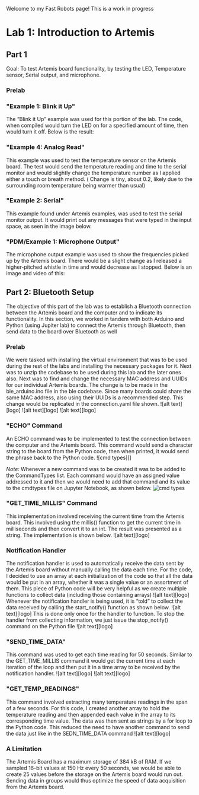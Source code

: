  Welcome to my Fast Robots page! This is a work in progress

# Lab 1: Introduction to Artemis 
## Part 1
Goal: To test Artemis board functionality, by testing the LED, Temperature sensor, Serial output, and microphone.
### Prelab

### "Example 1: Blink it Up"
The “Blink it Up” example was used for this portion of the lab. The code, when compiled would turn the LED on for a specified amount of time, then would turn it off. Below is the result:
### "Example 4: Analog Read"
This example  was used to test the temperature sensor on the Artemis board.  The test would send the temperature reading and time to the serial monitor and would slightly change the temperature number as I applied either a touch or breath method. ( Change is tiny, about 0.2, likely due to the surrounding room temperature being warmer than usual)
### "Example 2: Serial"
This example found under Artemis examples, was used to test the serial monitor output. It would print out any messages that were typed in the input space, as seen in the image below.
### "PDM/Example 1: Microphone Output"
The microphone output example was used to show the frequencies picked up by the Artemis board. There would be a slight change as I released a higher-pitched whistle in time and would decrease as I stopped. Below is an image and video of this:
## Part 2: Bluetooth Setup
The objective of this part of the lab was to establish a Bluetooth connection between the Artemis board and the computer and to indicate its functionality. In this section, we worked in tandem with both Arduino and Python (using Jupiter lab) to connect the Artemis through Bluetooth, then send data to the board over Bluetooth as well
### Prelab
We were tasked with installing the virtual environment that was to be used during the rest of the labs and installing the necessary packages for it. Next was to unzip the codebase to be used during this lab and the later ones also.
Next was to find and change the necessary MAC address and UUIDs for our individual Artemis boards. The change is to be made in the ble_arduino.ino  file in the ble codebase. Since many boards could share the same MAC address, also using their UUIDs is a recommended step. This change would be replicated in the connection.yaml file shown.
![alt text][logo]
![alt text][logo]
![alt text][logo]
### "ECHO" Command
An ECHO command was to be implemented to test the connection between the computer and the Artemis board. This command would send a character string to the board from the Python code, then when printed, it would send the phrase back to the Python code.
![cmd types][]

*Note:* Whenever a new command was to be created it was to be added to the CommandTypes list. Each command would have an assigned value addressed to it and then we would need to add that command and its value to the cmdtypes file on Jupyter Notebook, as shown below.
![cmd types](https://github.com/Kaylam60/Fast-Robots/cmd.png)

###  "GET_TIME_MILLIS" Command
This implementation involved receiving the current time from the Artemis board. This involved using the millis() function to get the current time in milliseconds and then convert it to an int. The result was presented as a string. The implementation is shown below.
![alt text][logo]
### Notification Handler
The notification handler is used to automatically receive the data sent by the Artemis board without manually calling the data each time.  For the code, I decided to use an array at each initialization of the code so that all the data would be put in an array, whether it was a single value or an assortment of them. This piece of Python code will be very helpful as we create multiple functions to collect data (including those containing arrays)
![alt text][logo]
Whenever the notification handler is being used, it is “told” to collect the data received by calling the start_notify() function as shown below. 
![alt text][logo]
This is done only once for the handler to function. To stop the handler from collecting information, we just issue the stop_notify() command on the Python file 
![alt text][logo]
### "SEND_TIME_DATA"
This command was used to get each time reading for 50 seconds. Similar to the GET_TIME_MILLIS command it would get the current time at each iteration of the loop and then put it in a time array to be received by the notification handler. 
![alt text][logo]
![alt text][logo]
### "GET_TEMP_READINGS"
This command involved extracting many temperature readings in the span of a few seconds. For this code, I created another array to hold the temperature reading and then appended each value in the array to its corresponding time value. The data was then sent as strings by a for loop to the Python code. This reduced the need to have another command  to send the data just like in the SEDN_TIME_DATA command
![alt text][logo]

### A Limitation
The Artemis Board has a maximum storage of 384 kB of RAM. If we sampled 16-bit values at 150 Hz every 50 seconds, we would be able to create 25 values before the storage on the Artemis board would run out. Sending data in groups would thus optimize the speed of data acquisition from the Artemis board.

























